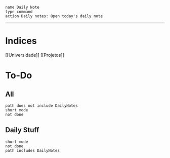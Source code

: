 ```button
name Daily Note
type command
action Daily notes: Open today's daily note
```
***
# Indices
[[Universidade]]
[[Projetos]]

# To-Do
## All
```tasks
path does not include DailyNotes
short mode
not done
```
## Daily Stuff
```tasks
short mode
not done
path includes DailyNotes
```

